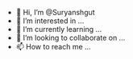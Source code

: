 - 👋 Hi, I’m @Suryanshgut
- 👀 I’m interested in ...
- 🌱 I’m currently learning ...
- 💞️ I’m looking to collaborate on ...
- 📫 How to reach me ...

<!---
Suryanshgut/Suryanshgut is a ✨ special ✨ repository because its `README.md` (this file) appears on your GitHub profile.
You can click the Preview link to take a look at your changes.
--->
